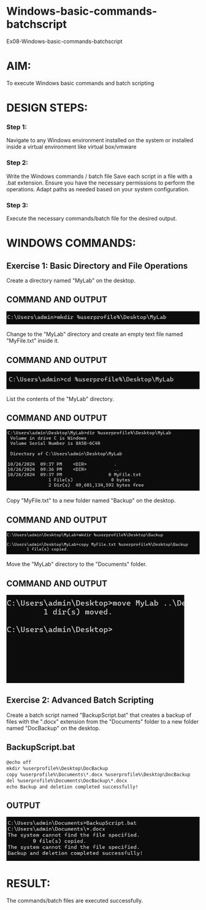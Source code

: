 # Windows-basic-commands-batchscript
Ex08-Windows-basic-commands-batchscript

# AIM:
To execute Windows basic commands and batch scripting

# DESIGN STEPS:

### Step 1:

Navigate to any Windows environment installed on the system or installed inside a virtual environment like virtual box/vmware 

### Step 2:

Write the Windows commands / batch file
Save each script in a file with a .bat extension.
Ensure you have the necessary permissions to perform the operations.
Adapt paths as needed based on your system configuration.
### Step 3:

Execute the necessary commands/batch file for the desired output. 




# WINDOWS COMMANDS:
## Exercise 1: Basic Directory and File Operations
Create a directory named "MyLab" on the desktop.


## COMMAND AND OUTPUT
![alt text](<Screenshot 2024-10-26 213643.png>)

Change to the "MyLab" directory and create an empty text file named "MyFile.txt" inside it.


## COMMAND AND OUTPUT
![alt text](<Screenshot 2024-10-26 213727.png>)

List the contents of the "MyLab" directory.


## COMMAND AND OUTPUT
![alt text](<Screenshot 2024-10-26 213837.png>)

Copy "MyFile.txt" to a new folder named "Backup" on the desktop.

## COMMAND AND OUTPUT
![alt text](<Screenshot 2024-10-26 214013.png>)

Move the "MyLab" directory to the "Documents" folder.


## COMMAND AND OUTPUT
![alt text](<Screenshot 2024-10-26 214411.png>)


## Exercise 2: Advanced Batch Scripting
Create a batch script named "BackupScript.bat" that creates a backup of files with the ".docx" extension from the "Documents" folder to a new folder named "DocBackup" on the desktop.

## BackupScript.bat
```
@echo off
mkdir %userprofile%\Desktop\DocBackup
copy %userprofile%\Documents\*.docx %userprofile%\Desktop\DocBackup
del %userprofile%\Documents\DocBackup\*.docx
echo Backup and deletion completed successfully!
```





## OUTPUT


![alt text](image.png)


# RESULT:
The commands/batch files are executed successfully.

